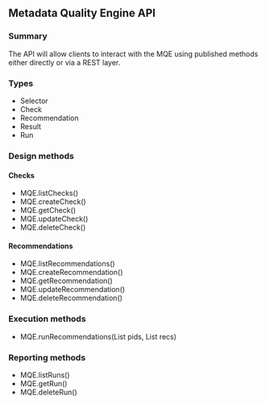 ## Metadata Quality Engine API

### Summary

The API will allow clients to interact with the MQE using published methods either directly
or via a REST layer.

### Types
- Selector
- Check
- Recommendation
- Result
- Run

### Design methods
#### Checks
- MQE.listChecks()
- MQE.createCheck()
- MQE.getCheck()
- MQE.updateCheck()
- MQE.deleteCheck()

#### Recommendations
- MQE.listRecommendations()
- MQE.createRecommendation()
- MQE.getRecommendation()
- MQE.updateRecommendation()
- MQE.deleteRecommendation()

### Execution methods
- MQE.runRecommendations(List<Identifier> pids, List<Recommendation> recs)

### Reporting methods
- MQE.listRuns()
- MQE.getRun()
- MQE.deleteRun()
